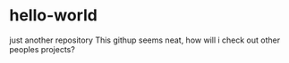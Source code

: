 # hello-world
just another repository
This githup seems neat, how will i check out other peoples projects?
